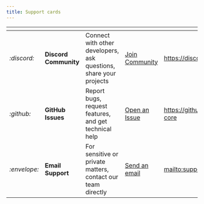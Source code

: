 ```yaml
---
title: Support cards
---
```


<table data-view="cards"><thead><tr><th></th><th></th><th></th><th></th><th data-hidden data-card-target data-type="content-ref"></th></tr></thead><tbody><tr><td><i class="fa-discord">:discord:</i></td><td><strong>Discord Community</strong></td><td>Connect with other developers, ask questions, share your projects</td><td><a href="https://discord.gg/wdk" class="button primary">Join Community</a></td><td><a href="https://discord.gg/wdk">https://discord.gg/wdk</a></td></tr><tr><td><i class="fa-github">:github:</i></td><td><strong>GitHub Issues</strong></td><td>Report bugs, request features, and get technical help</td><td><a href="https://github.com/tetherto/wdk-core" class="button secondary">Open an Issue</a></td><td><a href="https://github.com/tetherto/wdk-core">https://github.com/tetherto/wdk-core</a></td></tr><tr><td><i class="fa-envelope">:envelope:</i></td><td><strong>Email Support</strong></td><td>For sensitive or private matters, contact our team directly</td><td><a href="mailto:support@tether.io" class="button secondary">Send an email</a></td><td><a href="mailto:support@tether.io">mailto:support@tether.io</a></td></tr></tbody></table>
